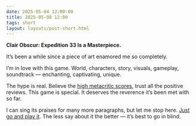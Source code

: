 ```yaml
---
date: 2025-05-04 12:00:00
title: 2025-05-08 12:00
tags: short
layout: layouts/post-short.html
---
```

**Clair Obscur: Expedition 33 Is a Masterpiece.**

It’s been a while since a piece of art enamored me so completely.

I’m in love with this game. World, characters, story, visuals, gameplay, soundtrack — enchanting, captivating, unique.

The hype is real. Believe the [high metacritic scores](https://www.metacritic.com/game/clair-obscur-expedition-33/?ref=metagame.hk), trust all the positive reviews. This game is special. It deserves the reverence it’s been met with so far.

I can sing its praises for many more paragraphs, but let me stop here. [Just go and play it](https://www.expedition33.com/?ref=metagame.hk). The less say about it the better — it’s best to go in blind.